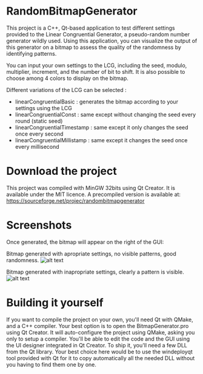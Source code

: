 # RandomBitmapGenerator

This project is a C++, Qt-based application to test different settings provided to the Linear Congruential Generator, 
a pseudo-random number generator wildly used. Using this application, you can visualize the output of this generator on a bitmap to assess the quality of the randomness by identifying patterns.

You can input your own settings to the LCG, including the seed, modulo, multiplier, increment, and the number of bit to shift.
It is also possible to choose among 4 colors to display on the bitmap.

Different variations of the LCG can be selected :

- linearCongruentialBasic : generates the bitmap according to your settings using the LCG
- linearCongruentialConst : same except without changing the seed every round (static seed)
- linearCongruentialTimestamp : same except it only changes the seed once every second
- linearCongruentialMillistamp : same except it changes the seed once every millisecond

# Download the project

This project was compiled with MinGW 32bits using Qt Creator. It is available under the MIT licence.
A precompiled version is available at: https://sourceforge.net/projec/randombitmapgenerator

# Screenshots

Once generated, the bitmap will appear on the right of the GUI:

Bitmap generated with apropriate settings, no visible patterns, good randomness.
![alt text](https://i.imgur.com/DIza5Mu.png)

Bitmap generated with inapropriate settings, clearly a pattern is visible.
![alt text](https://i.imgur.com/SY5ng1O.png)

# Building it yourself

If you want to compile the project on your own, you'll need Qt with QMake, and a C++ compiler.
Your best option is to open the BitmapGenerator.pro using Qt Creator. It will auto-configure the project using QMake, asking you only to setup a compiler. You'll be able to edit the code and the GUI using the UI designer integrated in Qt Creator.
To ship it, you'll need a few DLL from the Qt library. Your best choice here would be to use the windeployqt tool provided with Qt for it to copy automatically all the needed DLL without you having to find them one by one.

